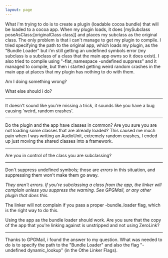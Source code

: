 ```yaml
---
layout: page
---
```




What i'm trying to do is to create a plugin (loadable cocoa bundle) that will be loaded to a cocoa app. When my plugin loads, it does [m<nowiki/>ySubclass poseAsClass:[o<nowiki/>riginalClass class]] and places my subclass as the original class. The only problem is that i can't manage to get my plugin to compile. I tried specifying the path to the original app, which loads my plugin, as the "Bundle Loader" but i'm still getting an undefined symbols error (my subclass is a subclass of a class that the main app owns so it does exist). I also tried to compile using "-flat_namespace -undefined suppress" and it managed to compile, but then i started getting weird random crashes in the main app at places that my plugin has nothing to do with them.

Am I doing something wrong?

What else should i do?

----

It doesn't sound like you're missing a trick, it sounds like you have a bug causing 'weird, random crashes'.  

----

Do the plugin and the app have classes in common? Are you sure you are not loading some classes that are already loaded? This caused me much pain when I was writing an AudioUnit, extremely random crashes, I ended up just moving the shared classes into a framework.

----

Are you in control of the class you are subclassing?

----

Don't suppress undefined symbols; those are *errors* in this situation, and suppressing them won't make them go away.

*They aren't errors.  If you're subclassing a class from the app, the linker will complain unless you suppress the warning.  See GPGMail, or any other plugin that does this.*

The linker will not complain if you pass a proper     -bundle_loader flag, which is the right way to do this.

Using the app as the bundle loader should work. Are you sure that the copy of the app that you're linking against is unstripped and not using ZeroLink?

----

Thanks to GPGMail, i found the answer to my question.
What was needed to do is to specify the path to the "Bundle Loader" and also the flag "-undefined dynamic_lookup" (in the Othe Linker Flags).
